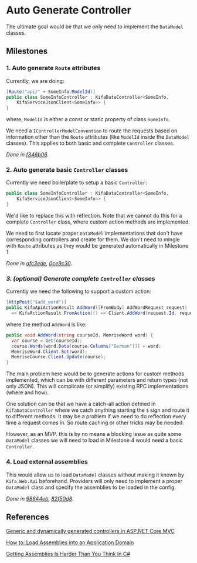 # Auto Generate Controller

The ultimate goal would be that we only need to implement the `DataModel` classes.

## Milestones

### 1. Auto generate `Route` attributes

Currently, we are doing:

```csharp
[Route("api/" + SomeInfo.ModelId)]
public class SomeInfoController : KifaDataController<SomeInfo,
    KifaServiceJsonClient<SomeInfo>> {
}
```

where, `ModelId` is either a const or static property of class `SomeInfo`.

We need a `IControllerModelConvention` to route the requests based on information other than the `Route` attributes (like `ModelId` inside the `DataModel` classes). This applies to both basic and complete `Controller` classes.

*Done in [f346b06](https://github.com/Kimi-Arthur/KifaNet/commit/f346b06991c3dda7c808fd18a29ec08179c440f3).*

### 2. Auto generate basic `Controller` classes

Currently we need boilerplate to setup a basic `Controller`:

```csharp
public class SomeInfoController : KifaDataController<SomeInfo,
    KifaServiceJsonClient<SomeInfo>> {
}
```

We'd like to replace this with reflection. Note that we cannot do this for a complete `Controller` class, where custom action methods are implemented.

We need to first locate proper `DataModel` implementations that don't have corresponding controllers and create for them. We don't need to mingle with `Route` attributes as they would be generated automatically in Milestone 1.

*Done in [afc3ede](https://github.com/Kimi-Arthur/KifaNet/commit/afc3edec228c999eb1a5c90769b7661b1527656a), [0ce9c30](https://github.com/Kimi-Arthur/KifaNet/commit/0ce9c30e300f1d656b5bce50273c30ee328bab99)*.

### *3. (optional) Generate complete `Controller` classes*

Currently we need the following to support a custom action:

```csharp
[HttpPost("$add_word")]
public KifaApiActionResult AddWord([FromBody] AddWordRequest request)
  => KifaActionResult.FromAction(() => Client.AddWord(request.Id, request.Word));
```

where the method `AddWord` is like:

```csharp
public void AddWord(string courseId, MemriseWord word) {
  var course = Get(courseId);
  course.Words[word.Data[course.Columns["German"]]] = word;
  MemriseWord.Client.Set(word);
  MemriseCourse.Client.Update(course);
}
```

The main problem here would be to generate actions for custom methods implemented, which can be with different parameters and return types (not only JSON). This will complicate (or simplify) existing RPC implementations (where and how).

One solution can be that we have a catch-all action defined in `KifaDataController` where we catch anything starting the `$` sign and route it to different methods. It may be a problem if we need to do reflection every time a request comes in. So route caching or other tricks may be needed.

However, as an MVP. this is by no means a blocking issue as quite some `DataModel` classes we will need to load in Milestone 4 would need a basic `Controller`.

### 4. Load external assemblies

This would allow us to load `DataModel` classes without making it known by `Kifa.Web.Api` beforehand. Providers will only need to implement a proper `DataModel` class and specify the assemblies to be loaded in the config.

*Done in [98644eb](https://github.com/Kimi-Arthur/KifaNet/commit/98644eb8da331b385c8e2b27a1da86c23114e3ad), [82f50d8](https://github.com/Kimi-Arthur/KifaNet/commit/82f50d889e34352417b1d624d2bde220794183b5).*

## References

[Generic and dynamically generated controllers in ASP.NET Core MVC](https://www.strathweb.com/2018/04/generic-and-dynamically-generated-controllers-in-asp-net-core-mvc/)

[How to: Load Assemblies into an Application Domain](https://learn.microsoft.com/en-us/dotnet/framework/app-domains/how-to-load-assemblies-into-an-application-domain)

[Getting Assemblies Is Harder Than You Think In C#](https://dotnetcoretutorials.com/2020/07/03/getting-assemblies-is-harder-than-you-think-in-c/)